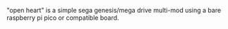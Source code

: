 "open heart" is a simple sega genesis/mega drive multi-mod using a bare raspberry pi pico or compatible board.
